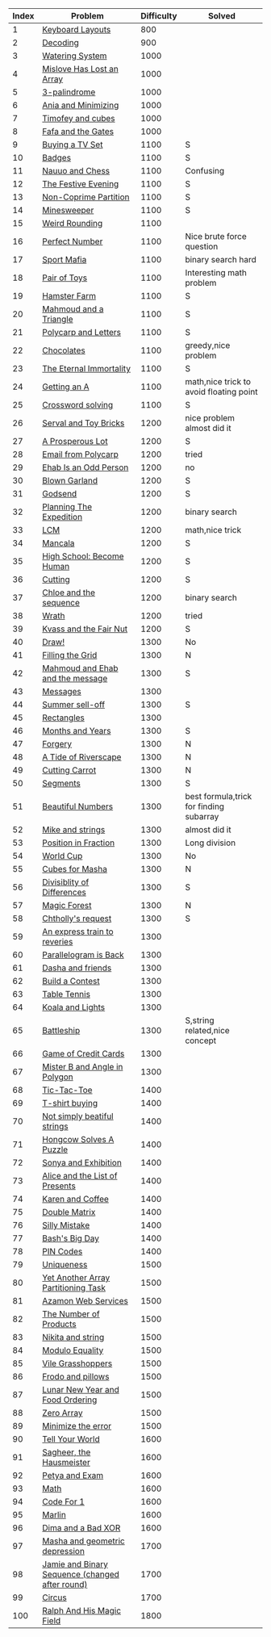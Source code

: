 | Index | Problem | Difficulty | Solved |
| --- | --- | --- | --- |
| 1 | [Keyboard Layouts](https://codeforces.com/problemset/problem/831/B) | 800 |  |
| 2 | [Decoding](https://codeforces.com/problemset/problem/746/B) | 900 |  |
| 3 | [Watering System](https://codeforces.com/problemset/problem/967/B) | 1000 |  |
| 4 | [Mislove Has Lost an Array](https://codeforces.com/problemset/problem/1204/B) | 1000 |  |
| 5 | [3-palindrome](https://codeforces.com/problemset/problem/805/B) | 1000 |  |
| 6 | [Ania and Minimizing](https://codeforces.com/problemset/problem/1230/B) | 1000 |  |
| 7 | [Timofey and cubes](https://codeforces.com/problemset/problem/764/B) | 1000 |  |
| 8 | [Fafa and the Gates](https://codeforces.com/problemset/problem/935/B) | 1000 |  |
| 9 | [Buying a TV Set](https://codeforces.com/problemset/problem/1041/B) | 1100 | S |
| 10 | [Badges](https://codeforces.com/problemset/problem/1214/B) | 1100 | S |
| 11 | [Nauuo and Chess](https://codeforces.com/problemset/problem/1173/B) | 1100 | Confusing |
| 12 | [The Festive Evening](https://codeforces.com/problemset/problem/834/B) | 1100 | S |
| 13 | [Non-Coprime Partition](https://codeforces.com/problemset/problem/1038/B) | 1100 | S |
| 14 | [Minesweeper](https://codeforces.com/problemset/problem/984/B) | 1100 | S |
| 15 | [Weird Rounding](https://codeforces.com/problemset/problem/779/B) | 1100 |  |
| 16 | [Perfect Number](https://codeforces.com/problemset/problem/919/B) | 1100 | Nice brute force question |
| 17 | [Sport Mafia](https://codeforces.com/problemset/problem/1195/B) | 1100 | binary search hard |
| 18 | [Pair of Toys](https://codeforces.com/problemset/problem/1023/B) | 1100 | Interesting math problem |
| 19 | [Hamster Farm](https://codeforces.com/problemset/problem/939/B) | 1100 | S |
| 20 | [Mahmoud and a Triangle](https://codeforces.com/problemset/problem/766/B) | 1100 | S |
| 21 | [Polycarp and Letters](https://codeforces.com/problemset/problem/864/B) | 1100 | S |
| 22 | [Chocolates](https://codeforces.com/problemset/problem/1139/B) | 1100 | greedy,nice problem |
| 23 | [The Eternal Immortality](https://codeforces.com/problemset/problem/869/B) | 1100 | S |
| 24 | [Getting an A](https://codeforces.com/problemset/problem/991/B) | 1100 | math,nice trick to avoid floating point |
| 25 | [Crossword solving](https://codeforces.com/problemset/problem/822/B) | 1100 | S |
| 26 | [Serval and Toy Bricks](https://codeforces.com/problemset/problem/1153/B) | 1200 | nice problem almost did it |
| 27 | [A Prosperous Lot](https://codeforces.com/problemset/problem/934/B) | 1200 | S |
| 28 | [Email from Polycarp](https://codeforces.com/problemset/problem/1185/B) | 1200 | tried |
| 29 | [Ehab Is an Odd Person](https://codeforces.com/problemset/problem/1174/B) | 1200 | no |
| 30 | [Blown Garland](https://codeforces.com/problemset/problem/758/B) | 1200 | S |
| 31 | [Godsend](https://codeforces.com/problemset/problem/841/B) | 1200 | S |
| 32 | [Planning The Expedition](https://codeforces.com/problemset/problem/1011/B) | 1200 | binary search |
| 33 | [LCM](https://codeforces.com/problemset/problem/1068/B) | 1200 | math,nice trick |
| 34 | [Mancala](https://codeforces.com/problemset/problem/975/B) | 1200 | S |
| 35 | [High School: Become Human](https://codeforces.com/problemset/problem/987/B) | 1200 | S |
| 36 | [Cutting](https://codeforces.com/problemset/problem/998/B) | 1200 | S |
| 37 | [Chloe and the sequence ](https://codeforces.com/problemset/problem/743/B) | 1200 | binary search |
| 38 | [Wrath](https://codeforces.com/problemset/problem/892/B) | 1200 | tried |
| 39 | [Kvass and the Fair Nut](https://codeforces.com/problemset/problem/1084/B) | 1200 | S |
| 40 | [Draw!](https://codeforces.com/problemset/problem/1131/B) | 1300 | No |
| 41 | [Filling the Grid](https://codeforces.com/problemset/problem/1228/B) | 1300 | N |
| 42 | [Mahmoud and Ehab and the message](https://codeforces.com/problemset/problem/959/B) | 1300 | S |
| 43 | [Messages](https://codeforces.com/problemset/problem/964/B) | 1300 |  |
| 44 | [Summer sell-off](https://codeforces.com/problemset/problem/810/B) | 1300 | S |
| 45 | [Rectangles](https://codeforces.com/problemset/problem/844/B) | 1300 |  |
| 46 | [Months and Years](https://codeforces.com/problemset/problem/899/B) | 1300 | S |
| 47 | [Forgery](https://codeforces.com/problemset/problem/1059/B) | 1300 | N |
| 48 | [A Tide of Riverscape](https://codeforces.com/problemset/problem/989/B) | 1300 | N |
| 49 | [Cutting Carrot](https://codeforces.com/problemset/problem/794/B) | 1300 | N |
| 50 | [Segments](https://codeforces.com/problemset/problem/909/B) | 1300 | S |
| 51 | [Beautiful Numbers](https://codeforces.com/problemset/problem/1265/B) | 1300 | best formula,trick for finding subarray |
| 52 | [Mike and strings](https://codeforces.com/problemset/problem/798/B) | 1300 | almost did it |
| 53 | [Position in Fraction](https://codeforces.com/problemset/problem/900/B) | 1300 | Long division |
| 54 | [World Cup](https://codeforces.com/problemset/problem/996/B) | 1300 | No |
| 55 | [Cubes for Masha](https://codeforces.com/problemset/problem/887/B) | 1300 | N |
| 56 | [Divisiblity of Differences](https://codeforces.com/problemset/problem/876/B) | 1300 | S |
| 57 | [Magic Forest](https://codeforces.com/problemset/problem/922/B) | 1300 | N |
| 58 | [Chtholly's request](https://codeforces.com/problemset/problem/897/B) | 1300 | S |
| 59 | [An express train to reveries](https://codeforces.com/problemset/problem/814/B) | 1300 |  |
| 60 | [Parallelogram is Back](https://codeforces.com/problemset/problem/749/B) | 1300 |  |
| 61 | [Dasha and friends](https://codeforces.com/problemset/problem/761/B) | 1300 |  |
| 62 | [Build a Contest](https://codeforces.com/problemset/problem/1100/B) | 1300 |  |
| 63 | [Table Tennis](https://codeforces.com/problemset/problem/879/B) | 1300 |  |
| 64 | [Koala and Lights](https://codeforces.com/problemset/problem/1209/B) | 1300 |  |
| 65 | [Battleship](https://codeforces.com/problemset/problem/965/B) | 1300 | S,string related,nice concept |
| 66 | [Game of Credit Cards](https://codeforces.com/problemset/problem/777/B) | 1300 |  |
| 67 | [Mister B and Angle in Polygon](https://codeforces.com/problemset/problem/820/B) | 1300 |  |
| 68 | [Tic-Tac-Toe](https://codeforces.com/problemset/problem/907/B) | 1400 |  |
| 69 | [T-shirt buying](https://codeforces.com/problemset/problem/799/B) | 1400 |  |
| 70 | [Not simply beatiful strings](https://codeforces.com/problemset/problem/955/B) | 1400 |  |
| 71 | [Hongcow Solves A Puzzle](https://codeforces.com/problemset/problem/745/B) | 1400 |  |
| 72 | [Sonya and Exhibition](https://codeforces.com/problemset/problem/1004/B) | 1400 |  |
| 73 | [Alice and the List of Presents](https://codeforces.com/problemset/problem/1236/B) | 1400 |  |
| 74 | [Karen and Coffee](https://codeforces.com/problemset/problem/816/B) | 1400 |  |
| 75 | [Double Matrix](https://codeforces.com/problemset/problem/1162/B) | 1400 |  |
| 76 | [Silly Mistake](https://codeforces.com/problemset/problem/1253/B) | 1400 |  |
| 77 | [Bash's Big Day](https://codeforces.com/problemset/problem/757/B) | 1400 |  |
| 78 | [PIN Codes](https://codeforces.com/problemset/problem/1263/B) | 1400 |  |
| 79 | [Uniqueness](https://codeforces.com/problemset/problem/1208/B) | 1500 |  |
| 80 | [Yet Another Array Partitioning Task](https://codeforces.com/problemset/problem/1114/B) | 1500 |  |
| 81 | [Azamon Web Services](https://codeforces.com/problemset/problem/1281/B) | 1500 |  |
| 82 | [The Number of Products](https://codeforces.com/problemset/problem/1215/B) | 1500 |  |
| 83 | [Nikita and string](https://codeforces.com/problemset/problem/877/B) | 1500 |  |
| 84 | [Modulo Equality](https://codeforces.com/problemset/problem/1269/B) | 1500 |  |
| 85 | [Vile Grasshoppers](https://codeforces.com/problemset/problem/937/B) | 1500 |  |
| 86 | [Frodo and pillows](https://codeforces.com/problemset/problem/760/B) | 1500 |  |
| 87 | [Lunar New Year and Food Ordering](https://codeforces.com/problemset/problem/1106/B) | 1500 |  |
| 88 | [Zero Array](https://codeforces.com/problemset/problem/1201/B) | 1500 |  |
| 89 | [Minimize the error](https://codeforces.com/problemset/problem/960/B) | 1500 |  |
| 90 | [Tell Your World](https://codeforces.com/problemset/problem/849/B) | 1600 |  |
| 91 | [Sagheer, the Hausmeister](https://codeforces.com/problemset/problem/812/B) | 1600 |  |
| 92 | [Petya and Exam](https://codeforces.com/problemset/problem/832/B) | 1600 |  |
| 93 | [Math](https://codeforces.com/problemset/problem/1062/B) | 1600 |  |
| 94 | [Code For 1](https://codeforces.com/problemset/problem/768/B) | 1600 |  |
| 95 | [Marlin](https://codeforces.com/problemset/problem/980/B) | 1600 |  |
| 96 | [Dima and a Bad XOR](https://codeforces.com/problemset/problem/1151/B) | 1600 |  |
| 97 | [Masha and geometric depression](https://codeforces.com/problemset/problem/789/B) | 1700 |  |
| 98 | [Jamie and Binary Sequence (changed after round)](https://codeforces.com/problemset/problem/916/B) | 1700 |  |
| 99 | [Circus](https://codeforces.com/problemset/problem/1138/B) | 1700 |  |
| 100 | [Ralph And His Magic Field](https://codeforces.com/problemset/problem/894/B) | 1800 |  |
